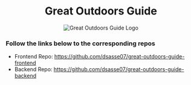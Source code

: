 
<h1 style="text-align: center"> Great Outdoors Guide </h1>
<p align="center">
<img 
  src="https://i.imgur.com/rHRSUxY.png"
  alt="Great Outdoors Guide Logo" 
>
</p>

### Follow the links below to the corresponding repos
* Frontend Repo: https://github.com/dsasse07/great-outdoors-guide-frontend
* Backend Repo: https://github.com/dsasse07/great-outdoors-guide-backend
